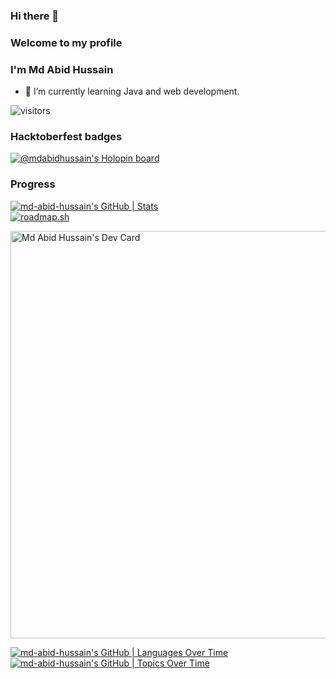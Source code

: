 ### Hi there 👋

### Welcome to my profile

### I'm Md Abid Hussain

- 🌱 I’m currently learning Java and web development.




![visitors](https://visitor-badge.laobi.icu/badge?page_id=md-abid-hussain.md-abid-hussain)

### Hacktoberfest badges
[![@mdabidhussain's Holopin board](https://holopin.me/mdabidhussain)](https://holopin.io/@mdabidhussain)

### Progress

[![md-abid-hussain's GitHub | Stats](https://stats.quine.sh/md-abid-hussain/github?theme=dark)](https://quine.sh?utm_source=widgets&utm_campaign=md-abid-hussain)
<br>
[![roadmap.sh](https://api.roadmap.sh/v1-badge/wide/643bca62e2725773748edb35?variant=dark&roadmaps=frontend%2Cbackend)](https://roadmap.sh)

<a href="https://app.daily.dev/mdabidhussain"><img src="https://api.daily.dev/devcards/v2/tYet4LJndI9cl5S9gzDKk.png?type=wide&r=zpn" width="652" alt="Md Abid Hussain's Dev Card"/></a>

[![md-abid-hussain's GitHub | Languages Over Time](https://stats.quine.sh/md-abid-hussain/languages-over-time?theme=dark)](https://quine.sh?utm_source=widgets&utm_campaign=md-abid-hussain)
[![md-abid-hussain's GitHub | Topics Over Time](https://stats.quine.sh/md-abid-hussain/topics-over-time?theme=dark)](https://quine.sh?utm_source=widgets&utm_campaign=md-abid-hussain)
<!--
**md-abid-hussain/md-abid-hussain** is a ✨ _special_ ✨ repository because its `README.md` (this file) appears on your GitHub profile.

Here are some ideas to get you started:

- 🔭 I’m currently working on ...
- 🌱 I’m currently learning ...
- 👯 I’m looking to collaborate on ...
- 🤔 I’m looking for help with ...
- 💬 Ask me about ...
- 📫 How to reach me: ...
- 😄 Pronouns: ...
- ⚡ Fun fact: ...
-->
